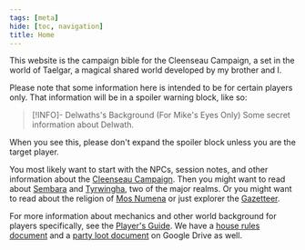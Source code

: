 ```yaml
---
tags: [meta]
hide: [toc, navigation]
title: Home
---
```


This website is the campaign bible for the Cleenseau Campaign, a set in the world of Taelgar, a magical shared world developed by my brother and I. 

Please note that some information here is intended to be for certain players only. That information will be in a spoiler warning block, like so:

>[!INFO]- Delwaths's Background (For Mike's Eyes Only)
> Some secret information about Delwath.

When you see this, please don't expand the spoiler block unless you are the target player.

You most likely want to start with the NPCs, session notes, and other information about the [Cleenseau Campaign](<./cleenseau-campaign.md>). Then you might want to read about [Sembara](<../../gazetteer/greater-sembara/sembara/sembara.md>) and [Tyrwingha](<../../gazetteer/greater-sembara/tyrwingha/tyrwingha.md>), two of the major realms. Or you might want to read about the religion of [Mos Numena](<../../cosmology/religions/mos-numena.md>) or just explorer the [Gazetteer](<../../gazetteer/gazetteer.md>). 

For more information about mechanics and other world background for players specifically, see the [Player's Guide](<../player-s-guide.md>). We have a [house rules document](https://docs.google.com/document/d/1yVZ-wvLodiXYqgxTJCLqjPWtgJBmd9kNPK7-YVML1Ew/edit#heading=h.o36t6owema04) and a [party loot document](https://docs.google.com/document/d/1-LoEf5ddTwTO3LwS4oW8D2tpVK5rwzbiPwBnROLus3k/edit#heading=h.xnigrp14kb5p) on Google Drive as well.